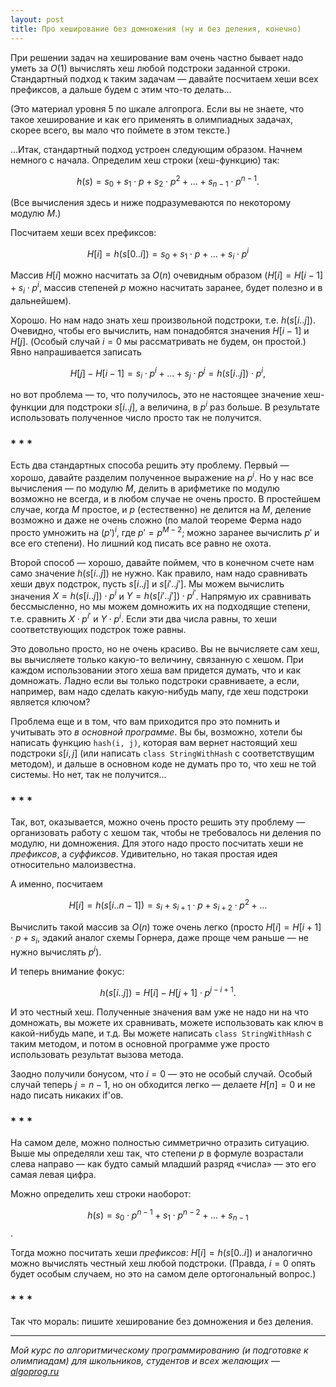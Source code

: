 ```yaml
---
layout: post
title: Про хеширование без домножения (ну и без деления, конечно)
---
```


При решении задач на хеширование вам очень частно бывает надо уметь за $O(1)$ вычислять хеш любой подстроки заданной строки.
Стандартный подход к таким задачам — давайте посчитаем хеши всех префиксов, а дальше будем с этим что-то делать...

(Это материал уровня 5 по шкале алгопрога. Если вы не знаете, что такое хеширование и как его применять в олимпиадных задачах,
скорее всего, вы мало что поймете в этом тексте.)

...Итак, стандартный подход устроен следующим образом. Начнем немного с начала. Определим хеш строки (хеш-функцию)
так: 

$$h(s) = s_0 + s_1 \cdot p + s_2 \cdot p^2 + \ldots + s_{n-1} \cdot p^{n-1}.$$

(Все вычисления здесь и ниже подразумеваются по некоторому модулю $M$.)

Посчитаем хеши всех префиксов:

$$
H[i] = h(s[0..i]) = s_0 + s_1 \cdot p + \ldots + s_i \cdot p^i
$$

Массив $H[i]$ можно насчитать за $O(n)$ очевидным образом ($H[i] = H[i-1] + s_i \cdot p^i$, 
массив степеней $p$ можно насчитать заранее, будет полезно и в дальнейшем).

Хорошо. Но нам надо знать хеш произвольной подстроки, т.е. $h(s[i..j])$. 
Очевидно, чтобы его вычислить, нам понадобятся значения $H[i-1]$ и $H[j]$. 
(Особый случай $i=0$ мы рассматривать не будем, он простой.) 
Явно напрашивается записать 

$$H[j] - H[i-1] = s_i \cdot p^i + \ldots + s_j \cdot p^j = h(s[i..j]) \cdot p^i,$$

но вот проблема — то, что получилось, это не настоящее значение хеш-функции
для подстроки $s[i..j]$, а величина, в $p^i$ раз больше. 
В результате использовать полученное число просто так не получится.


<h3>* * *</h3>

Есть два стандартных способа решить эту проблему. Первый — хорошо, давайте разделим 
полученное выражение на $p^i$. Но у нас все вычисления — по модулю $M$, делить в арифметике по модулю
возможно не всегда, и в любом случае не очень просто. В простейшем случае, 
когда $M$ простое, и $p$ (естественно) не делится на $M$, деление возможно и даже не очень сложно
(по малой теореме Ферма надо просто умножить на $(p')^i$, где $p' = p^{M-2}$; 
можно заранее вычислить $p'$ и все его степени). Но лишний код писать все равно не охота.

Второй способ — хорошо, давайте поймем, что в конечном счете нам само значение
$h(s[i..j])$ не нужно. Как правило, нам надо сравнивать хеши двух подстрок,
пусть $s[i..j]$ и $s[i'..j']$. Мы можем вычислить значения $X=h(s[i..j]) \cdot p^i$
и $Y = h(s[i'..j']) \cdot p^{i'}$. Напрямую их сравнивать бессмысленно, но мы можем
домножить их на подходящие степени, т.е. сравнить $X\cdot p^{i'}$ и $Y\cdot p^i$.
Если эти два числа равны, то хеши соответствующих подстрок тоже равны.

Это довольно просто, но не очень красиво. Вы не вычисляете сам хеш, вы вычисляете
только какую-то величину, связанную с хешом. При каждом использовании этого хеша
вам придется думать, что и как домножать. Ладно если вы только подстроки сравниваете,
а если, например, вам надо сделать какую-нибудь мапу, где хеш подстроки является ключом?

Проблема еще и в том, что вам приходится про это помнить и учитывать это *в основной программе*. 
Вы бы, возможно, хотели бы написать функцию `hash(i, j)`,
которая вам вернет настоящий хеш подстроки $s[i,j]$ (или написать `class StringWithHash`
с соответствущим методом), и дальше в основном коде не думать про то, что хеш не той системы.
Но нет, так не получится...

<h3>* * *</h3>

Так, вот, оказывается, можно очень просто решить эту проблему — организовать работу с хешом так,
чтобы не требовалось ни деления по модулю, ни домножения. Для этого надо просто посчитать
хеши не _префиксов_, а _суффиксов_. Удивительно, но такая простая идея относительно малоизвестна.

А именно, посчитаем

$$H[i] = h(s[i..n-1]) = s_i + s_{i+1} \cdot p + s_{i+2} \cdot p^2 + \ldots$$

Вычислить такой массив за $O(n)$ тоже очень легко (просто $H[i] = H[i+1] \cdot p + s_i$, 
эдакий аналог схемы Горнера, даже проще чем раньше — не нужно вычислять $p^i$).

И теперь внимание фокус:

$$h(s[i..j]) = H[i] - H[j+1] \cdot p^{j-i+1}.$$

И это честный хеш. Полученные значения вам уже не надо ни на что домножать,
вы можете их сравнивать, можете использовать как ключ в какой-нибудь мапе, и т.д.
Вы можете написать `class StringWithHash` с таким методом, и потом в основной программе
уже просто использовать результат вызова метода.

Заодно получили бонусом, что $i=0$ — это не особый случай. Особый случай теперь $j=n-1$,
но он обходится легко — делаете $H[n] = 0$ и не надо писать никаких if'ов.

<h3>* * *</h3>

На самом деле, можно полностью симметрично отразить ситуацию. Выше мы определяли 
хеш так, что степени $p$ в формуле возрастали слева направо — как будто самый младший разряд «числа»
— это его самая левая цифра.

Можно определить хеш строки наоборот:

$$h(s) = s_0 \cdot p^{n-1} + s_1 \cdot p^{n-2} + \ldots + s_{n-1}$$.

Тогда можно посчитать хеши _префиксов_: $H[i] = h(s[0..i])$ и аналогично можно вычислять честный хеш
любой подстроки. (Правда, $i=0$ опять будет особым случаем, но это на самом деле ортогональный вопрос.)

<h3>* * *</h3>

Так что мораль: пишите хеширование без домножения и без деления.

----

*Мой курс по алгоритмическому программированию (и подготовке к олимпиадам) для школьников, студентов и всех желающих — [algoprog.ru](http://algoprog.ru)*

